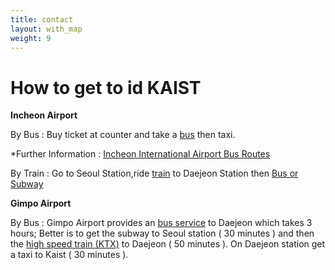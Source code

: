 ```yaml
---
title: contact
layout: with_map
weight: 9
---
```


# How to get to id KAIST

**Incheon Airport**

By Bus : Buy ticket at counter and take a [bus](http://www.kaist.ac.kr/html/en/kaist/kaist_01070705.html) then taxi. 

*Further Information : [Incheon International Airport Bus Routes](http://www.airport.kr/airport/traffic/bus/busList.iia?flag=E)


By Train : Go to Seoul Station,ride [train](http://www.kaist.ac.kr/html/en/kaist/kaist_01070705.html) to Daejeon Station then [Bus or Subway](http://www.kaist.ac.kr/html/en/kaist/kaist_01070704.html)

**Gimpo Airport** 

By Bus : Gimpo Airport provides an [bus service](http://pem.kaist.ac.kr/to_Daejeon_from_Gimpo_International_Airport.pdf) to Daejeon which takes 3 hours; Better is to get the subway to Seoul station ( 30 minutes ) and then the [high speed train (KTX)](http://www.korail.com/en/rv/pr21100/w_pr21110.jsp) to Daejeon ( 50 minutes ). On Daejeon station get a taxi to Kaist ( 30 minutes ).


